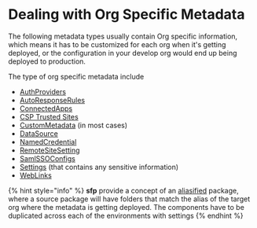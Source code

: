 # Dealing with Org Specific Metadata

The following metadata types usually contain Org specific information, which means it has to be customized for each org when it's getting deployed, or the configuration in your develop org would end up being deployed to production.

The type of org specific metadata include

* [AuthProviders](https://developer.salesforce.com/docs/atlas.en-us.api_meta.meta/api_meta/meta_authproviders.htm)
* [AutoResponseRules](https://developer.salesforce.com/docs/atlas.en-us.api_meta.meta/api_meta/meta_autoresponserules.htm)
* [ConnectedApps](https://developer.salesforce.com/docs/atlas.en-us.api_meta.meta/api_meta/meta_connectedapp.htm)
* [CSP Trusted Sites](https://developer.salesforce.com/docs/atlas.en-us.api_meta.meta/api_meta/meta_csptrustedsite.htm)
* [CustomMetadata](https://developer.salesforce.com/docs/atlas.en-us.api_meta.meta/api_meta/meta_custommetadata.htm) (in most cases)
* [DataSource](https://developer.salesforce.com/docs/atlas.en-us.api_meta.meta/api_meta/meta_datasource.htm)
* [NamedCredential](https://developer.salesforce.com/docs/atlas.en-us.api_meta.meta/api_meta/meta_namedcredential.htm)
* [RemoteSiteSetting](https://developer.salesforce.com/docs/atlas.en-us.api_meta.meta/api_meta/meta_remotesitesetting.htm)
* [SamlSSOConfigs](https://developer.salesforce.com/docs/atlas.en-us.api_meta.meta/api_meta/meta_samlssoconfig.htm)
* [Settings](https://developer.salesforce.com/docs/metadata-coverage/) (that contains any sensitive information)
* [WebLinks](https://developer.salesforce.com/docs/atlas.en-us.api_meta.meta/api_meta/meta_weblink.htm)

{% hint style="info" %}
**sfp** provide a concept of an [aliasified](https://dxatscale.gitbook.io/sfpowerscripts/faq/source-packages) package, where a source package will have folders that match the alias of the target org where the metadata is getting deployed. The components have to be duplicated across each of the environments with settings
{% endhint %}
